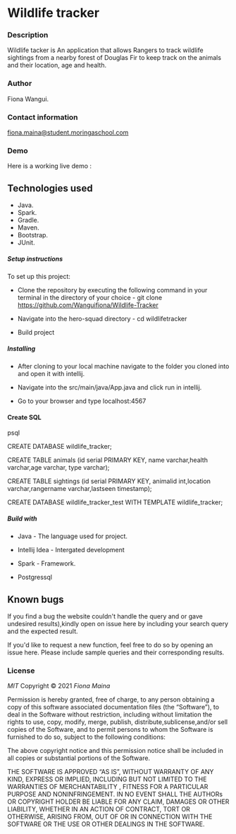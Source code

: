 # Wildlife tracker

### Description

Wildlife tacker is An application that allows Rangers to track wildlife sightings from  a nearby forest of Douglas Fir to keep track on the animals and their location, age and health.

### Author

Fiona Wangui.

### Contact information

fiona.maina@student.moringaschool.com

### Demo
Here is a working live demo : 

## Technologies used
* Java.
* Spark.
* Gradle.
* Maven.
* Bootstrap.
* JUnit.

##### Setup instructions

To set up this project:

* Clone the repository by executing the following command in your terminal in the directory of your choice -  git clone https://github.com/Wanguifiona/Wildlife-Tracker
* Navigate into the hero-squad directory - cd wildlifetracker

* Build project

##### Installing
* After cloning to your local machine navigate to the folder you cloned into and open it with intellij.

* Navigate into the src/main/java/App.java and click run in intellij.

* Go to your browser and type localhost:4567

#### Create SQL
psql

CREATE DATABASE wildlife_tracker;

CREATE TABLE animals (id serial PRIMARY KEY, name varchar,health varchar,age varchar, type varchar);

CREATE TABLE sightings (id serial PRIMARY KEY, animalid int,location varchar,rangername varchar,lastseen timestamp);

CREATE DATABASE wildlife_tracker_test WITH TEMPLATE wildlife_tracker;


##### Build with

* Java - The language used for project.

* Intellij Idea - Intergated development

* Spark - Framework.
 
* Postgressql

## Known bugs

If you find a bug the website couldn't handle the query and or gave undesired results),kindly open on issue here by including your search query and the expected result.

If you'd like to request a new function, feel free to do so by opening an issue here. Please include sample queries and their corresponding results.

### License

*MIT*
Copyright © 2021 *Fiona Maina*

Permission is hereby granted, free of charge, to any person obtaining a copy of this software associated documentation files (the “Software”), to deal in the Software without restriction, including without limitation the rights to use, copy, modify, merge, publish, distribute,sublicense,and/or sell copies of the Software, and to permit persons to whom the Software is furnished to do so, subject to the following conditions:

The above copyright notice and this permission notice shall be included in all copies or substantial portions of the Software.

THE SOFTWARE IS APPROVED “AS IS”, WITHOUT WARRANTY OF ANY KIND, EXPRESS OR IMPLIED, INCLUDING BUT NOT LIMITED TO THE WARRANTIES OF MERCHANTABILITY , FITNESS FOR A PARTICULAR PURPOSE AND NONINFRINGEMENT. IN NO EVENT SHALL THE AUTHORs OR COPYRIGHT HOLDER BE LIABLE FOR ANY CLAIM, DAMAGES OR OTHER LIABILITY, WHETHER IN AN ACTION OF CONTRACT, TORT OR OTHERWISE, ARISING FROM, OUT OF OR IN CONNECTION WITH THE SOFTWARE OR THE USE OR OTHER DEALINGS IN THE SOFTWARE.
